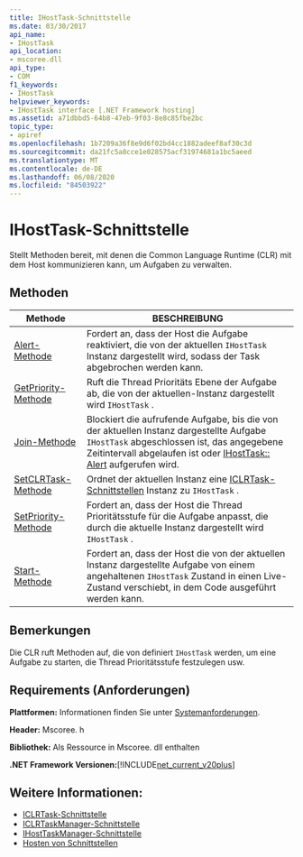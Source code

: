 ```yaml
---
title: IHostTask-Schnittstelle
ms.date: 03/30/2017
api_name:
- IHostTask
api_location:
- mscoree.dll
api_type:
- COM
f1_keywords:
- IHostTask
helpviewer_keywords:
- IHostTask interface [.NET Framework hosting]
ms.assetid: a71dbbd5-64b8-47eb-9f03-8e8c85fbe2bc
topic_type:
- apiref
ms.openlocfilehash: 1b7209a36f8e9d6f02bd4cc1882adeef8af30c3d
ms.sourcegitcommit: da21fc5a8cce1e028575acf31974681a1bc5aeed
ms.translationtype: MT
ms.contentlocale: de-DE
ms.lasthandoff: 06/08/2020
ms.locfileid: "84503922"
---
```

# <a name="ihosttask-interface"></a>IHostTask-Schnittstelle
Stellt Methoden bereit, mit denen die Common Language Runtime (CLR) mit dem Host kommunizieren kann, um Aufgaben zu verwalten.  
  
## <a name="methods"></a>Methoden  
  
|Methode|BESCHREIBUNG|  
|------------|-----------------|  
|[Alert-Methode](ihosttask-alert-method.md)|Fordert an, dass der Host die Aufgabe reaktiviert, die von der aktuellen `IHostTask` Instanz dargestellt wird, sodass der Task abgebrochen werden kann.|  
|[GetPriority-Methode](ihosttask-getpriority-method.md)|Ruft die Thread Prioritäts Ebene der Aufgabe ab, die von der aktuellen-Instanz dargestellt wird `IHostTask` .|  
|[Join-Methode](ihosttask-join-method.md)|Blockiert die aufrufende Aufgabe, bis die von der aktuellen Instanz dargestellte Aufgabe `IHostTask` abgeschlossen ist, das angegebene Zeitintervall abgelaufen ist oder [IHostTask:: Alert](ihosttask-alert-method.md) aufgerufen wird.|  
|[SetCLRTask-Methode](ihosttask-setclrtask-method.md)|Ordnet der aktuellen Instanz eine [ICLRTask-Schnittstellen](iclrtask-interface.md) Instanz zu `IHostTask` .|  
|[SetPriority-Methode](ihosttask-setpriority-method.md)|Fordert an, dass der Host die Thread Prioritätsstufe für die Aufgabe anpasst, die durch die aktuelle Instanz dargestellt wird `IHostTask` .|  
|[Start-Methode](ihosttask-start-method.md)|Fordert an, dass der Host die von der aktuellen Instanz dargestellte Aufgabe von einem angehaltenen `IHostTask` Zustand in einen Live-Zustand verschiebt, in dem Code ausgeführt werden kann.|  
  
## <a name="remarks"></a>Bemerkungen  
 Die CLR ruft Methoden auf, die von definiert `IHostTask` werden, um eine Aufgabe zu starten, die Thread Prioritätsstufe festzulegen usw.  
  
## <a name="requirements"></a>Requirements (Anforderungen)  
 **Plattformen:** Informationen finden Sie unter [Systemanforderungen](../../get-started/system-requirements.md).  
  
 **Header:** Mscoree. h  
  
 **Bibliothek:** Als Ressource in Mscoree. dll enthalten  
  
 **.NET Framework Versionen:**[!INCLUDE[net_current_v20plus](../../../../includes/net-current-v20plus-md.md)]  
  
## <a name="see-also"></a>Weitere Informationen:

- [ICLRTask-Schnittstelle](iclrtask-interface.md)
- [ICLRTaskManager-Schnittstelle](iclrtaskmanager-interface.md)
- [IHostTaskManager-Schnittstelle](ihosttaskmanager-interface.md)
- [Hosten von Schnittstellen](hosting-interfaces.md)
